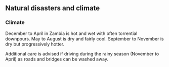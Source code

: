 ## Natural disasters and climate

### **Climate**

December to April in Zambia is hot and wet with often torrential downpours. May to August is dry and fairly cool. September to November is dry but progressively hotter.

Additional care is advised if driving during the rainy season (November to April) as roads and bridges can be washed away.